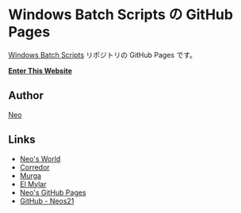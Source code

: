 # Windows Batch Scripts の GitHub Pages

[Windows Batch Scripts](https://github.com/Neos21/windows-batch-scripts/) リポジトリの GitHub Pages です。

__[Enter This Website](https://neos21.github.io/windows-batch-scripts/)__


## Author

[Neo](http://neo.s21.xrea.com/)


## Links

- [Neo's World](http://neo.s21.xrea.com/)
- [Corredor](http://neos21.hatenablog.com/)
- [Murga](http://neos21.hatenablog.jp/)
- [El Mylar](http://neos21.hateblo.jp/)
- [Neo's GitHub Pages](https://neos21.github.io/)
- [GitHub - Neos21](https://github.com/Neos21/)
